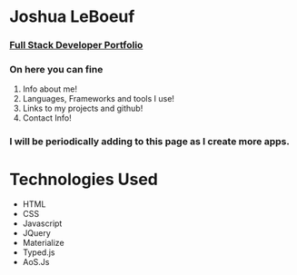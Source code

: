 # Joshua LeBoeuf

### [Full Stack Developer Portfolio](https://humanjboof.github.io/Portfolio/)

### On here you can fine

1. Info about me!
2. Languages, Frameworks and tools I use!
3. Links to my projects and github!
4. Contact Info!

### I will be periodically adding to this page as I create more apps.

# Technologies Used

- HTML
- CSS
- Javascript
- JQuery
- Materialize
- Typed.js
- AoS.Js




